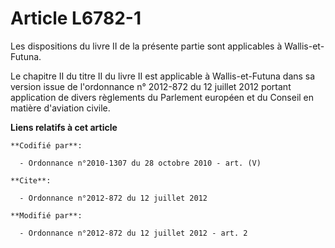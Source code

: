 # Article L6782-1

Les dispositions du livre II de la présente partie sont applicables à Wallis-et-Futuna. 

Le chapitre II du titre II du livre II est applicable à Wallis-et-Futuna dans sa version issue de l'ordonnance n° 2012-872 du
12 juillet 2012 portant application de divers règlements du Parlement européen et du Conseil en matière d'aviation civile.

**Liens relatifs à cet article**

	**Codifié par**:

	  - Ordonnance n°2010-1307 du 28 octobre 2010 - art. (V)

	**Cite**:

	  - Ordonnance n°2012-872 du 12 juillet 2012

	**Modifié par**:

	  - Ordonnance n°2012-872 du 12 juillet 2012 - art. 2
